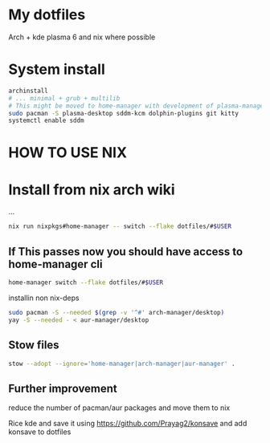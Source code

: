 # My dotfiles

Arch + kde plasma 6 and nix where possible

# System install
```bash
archinstall
# ... minimal + grub + multilib
# This might be moved to home-manager with development of plasma-manager
sudo pacman -S plasma-desktop sddm-kcm dolphin-plugins git kitty
systemctl enable sddm
```
# HOW TO USE NIX

# Install from nix arch wiki
...
```bash
nix run nixpkgs#home-manager -- switch --flake dotfiles/#$USER
```
## If This passes now you should have access to home-manager cli
```bash
home-manager switch --flake dotfiles/#$USER
```

installin non nix-deps
```bash
sudo pacman -S --needed $(grep -v '^#' arch-manager/desktop)
yay -S --needed - < aur-manager/desktop
```

## Stow files
```bash
stow --adopt --ignore='home-manager|arch-manager|aur-manager' .
```


## Further improvement
reduce the number of pacman/aur packages and move them to nix

Rice kde and save it using
https://github.com/Prayag2/konsave
and add konsave to dotfiles
